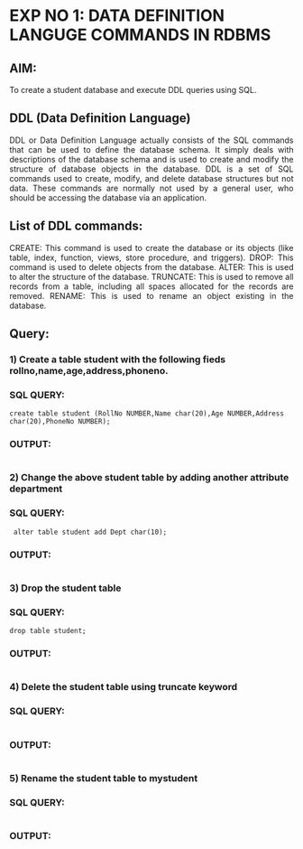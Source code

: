 # EXP NO 1: DATA DEFINITION LANGUGE COMMANDS IN RDBMS

## AIM:
To create a student database and execute DDL queries using SQL.


## DDL (Data Definition Language)
<div align="justify">
DDL or Data Definition Language actually consists of the SQL commands that can be used to define the database schema. It simply deals with descriptions of the database schema and is used to create and modify the structure of database objects in the database. DDL is a set of SQL commands used to create, modify, and delete database structures but not data. These commands are normally not used by a general user, who should be accessing the database via an application.
</div>
 
## List of DDL commands: 
<div align="justify">
CREATE: This command is used to create the database or its objects (like table, index, function, views, store procedure, and triggers).
DROP: This command is used to delete objects from the database.
ALTER: This is used to alter the structure of the database.
TRUNCATE: This is used to remove all records from a table, including all spaces allocated for the records are removed.
RENAME: This is used to rename an object existing in the database.
</div>

## Query:
### 1) Create a table student with the following fieds rollno,name,age,address,phoneno.

### SQL QUERY: 
```
create table student (RollNo NUMBER,Name char(20),Age NUMBER,Address char(20),PhoneNo NUMBER);
```
### OUTPUT:

![]()

### 2) Change the above student table by adding another attribute department

### SQL QUERY: 
```
 alter table student add Dept char(10);
```
### OUTPUT:

![]()

### 3) Drop the student table
 
### SQL QUERY: 
```
drop table student;
```
### OUTPUT:

![]()

### 4) Delete the student table using truncate keyword

### SQL QUERY: 
```

```
### OUTPUT:

![]()

### 5) Rename the student table to mystudent

### SQL QUERY: 
```

```
### OUTPUT:

![]()
